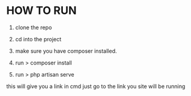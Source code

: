 # HOW TO RUN

1. clone the repo
2. cd into the project
3. make sure you have composer installed.

4. run > composer install
5. run > php artisan serve

this will give you a link in cmd just go to the link you site will be running
